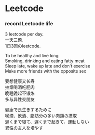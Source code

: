 # Leetcode
### record Leetcode life
3 leetcode per day.  
一天三题.  
1日3回のleetcode.  




To be healthy and live long  
Smoking, drinking and eating fatty meat  
Sleep late, wake up late and don't exercise  
Make more friends with the opposite sex  

要想健康又长寿  
抽烟喝酒吃肥肉  
晚睡晚起不锻炼  
多与异性交朋友  

健康で長生きするために  
喫煙、飲酒、脂肪分の多い肉類の摂取  
遅くまで寝て、遅くまで起きて、運動しない  
異性の友人を増やす  
